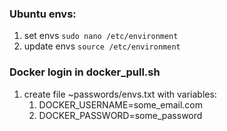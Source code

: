 ### Ubuntu envs:   
1) set envs
`sudo nano /etc/environment`
2) update envs
`source /etc/environment`

### Docker login in docker_pull.sh
1) create file ~passwords/envs.txt with variables:
   1) DOCKER_USERNAME=some_email.com
   2) DOCKER_PASSWORD=some_password 
